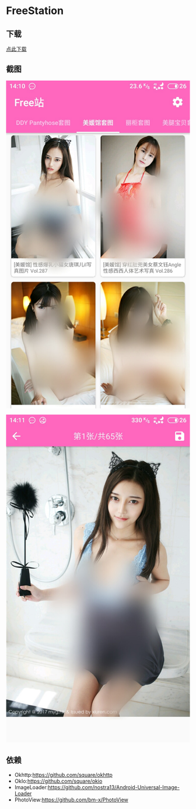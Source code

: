 # FreeStation

## 下载

[点此下载](https://github.com/Dxys-cmt/FreeStation/blob/master/Free%E7%AB%99.apk)

## 截图

![主页](/readme/S71008-14105237.jpg)

![套图内](/readme/S71008-14111742.jpg)

## 依赖

- Okhttp:https://github.com/square/okhttp
- OkIo:https://github.com/square/okio
- ImageLoader:https://github.com/nostra13/Android-Universal-Image-Loader
- PhotoView:https://github.com/bm-x/PhotoView